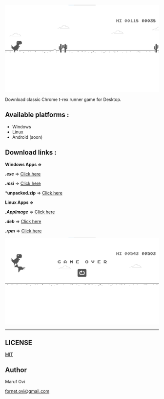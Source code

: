 ![dino_start](./dino_start.png)

Download classic Chrome t-rex runner game for Desktop.

## Available platforms :

- Windows
- Linux
- Android (soon)

## Download links :

**Windows Apps =>**

***.exe*** => [Click here](https://github.com/iamovi/t-rex/releases/download/t-rex-runner/t-rex.runner.Setup.exe)

***.msi*** => [Click here](https://github.com/iamovi/t-rex/releases/download/t-rex-runner/t-rex.runner.Setup.msi)

***unpacked.zip** => [Click here](https://github.com/iamovi/t-rex/releases/download/t-rex-runner/t-rex-runner-unpacked.zip)

**Linux Apps =>**

***.AppImage*** => [Click here](https://github.com/iamovi/t-rex/releases/download/t-rex-runner/T-Rex-Runner.AppImage)

***.deb*** => [Click here](https://github.com/iamovi/t-rex/releases/download/t-rex-runner/t-rex-runner_1.0.0_amd64.deb)

***.rpm*** => [Click here](https://github.com/iamovi/t-rex/releases/download/t-rex-runner/t-rex-runner-1.0.0.x86_64.rpm)

![dino_end](./dino_end.png)

---

## LICENSE

[MIT](LICENSE)

## Author

Maruf Ovi

fornet.ovi@gmail.com